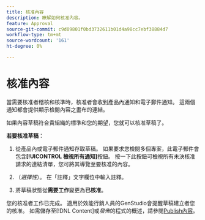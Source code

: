 ```yaml
---
title: 核准內容
description: 瞭解如何核准內容。
feature: Approval
source-git-commit: c9d09801f0bd3732611b01d4a98cc7ebf38884d7
workflow-type: tm+mt
source-wordcount: '161'
ht-degree: 0%

---
```



# 核准內容

當需要核准者稽核和核準時，核准者會收到產品內通知和電子郵件通知。 這兩個通知都會提供顯示檢閱內容之畫布的連結。

如果內容草稿符合貴組織的標準和您的期望，您就可以核准草稿了。

**若要核准草稿**：

1. 從產品內或電子郵件通知存取草稿。 如果要求您檢閱多個專案，此電子郵件會包含&#x200B;**[!UICONTROL 檢視所有通知]**&#x200B;按鈕。 按一下此按鈕可檢視所有未決核准請求的連結清單，您可將其導覽至要核准的內容。

1. （_選擇性_）。 在「註釋」文字欄位中輸入註釋。

1. 將草稿狀態從&#x200B;**需要工作**&#x200B;變更為&#x200B;**已核准**。

您的核准者工作已完成。 適用於效能行銷人員的GenStudio會提醒草稿建立者您的核准。 如需儲存至[!DNL Content]或&#x200B;_發佈_&#x200B;的程式的概述，請參閱[Publish內容](./publish-content.md)。

